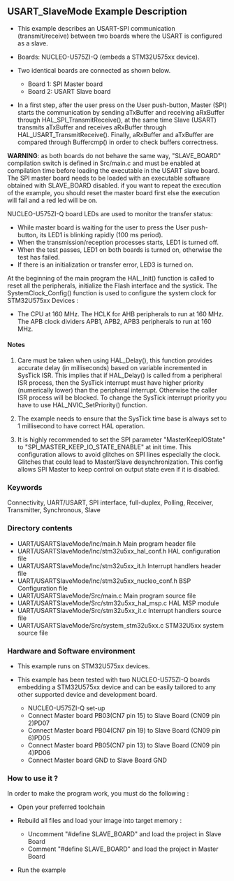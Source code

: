 ## <b>USART_SlaveMode Example Description</b>

- This example describes an USART-SPI communication (transmit/receive) between two boards where the USART is configured as a slave.

- Boards: NUCLEO-U575ZI-Q (embeds a STM32U575xx device).
- Two identical boards are connected as shown below.  
  - Board 1: SPI Master board
  - Board 2: USART Slave board

- In a first step, after the user press on the User push-button, Master (SPI) starts
the communication by sending aTxBuffer and receiving aRxBuffer through
HAL_SPI_TransmitReceive(), at the same time Slave (USART) transmits aTxBuffer
and receives aRxBuffer through HAL_USART_TransmitReceive().
Finally, aRxBuffer and aTxBuffer are compared through Buffercmp() in order to
check buffers correctness.

**WARNING**: as both boards do not behave the same way, "SLAVE_BOARD" compilation
switch is defined in Src/main.c and must be enabled at compilation time before
loading the executable in the USART slave board.
The SPI master board needs to be loaded with an executable software obtained
with SLAVE_BOARD disabled.
if you want to repeat the execution of the example, you should reset the master board
first else the execution will fail and a red led will be on.

NUCLEO-U575ZI-Q board LEDs are used to monitor the transfer status:

- While master board is waiting for the user to press the User push-button, its LED1 is blinking rapidly (100 ms period).
- When the transmission/reception processes starts, LED1 is turned off.
- When the test passes, LED1 on both boards is turned on, otherwise the
  test has failed.
- If there is an initialization or transfer error, LED3 is turned on.

At the beginning of the main program the HAL_Init() function is called to reset
all the peripherals, initialize the Flash interface and the systick.
The SystemClock_Config() function is used to configure the system clock for STM32U575xx Devices :  
  - The CPU at 160 MHz.
The HCLK for AHB peripherals to run at 160 MHz.
The APB clock dividers APB1, APB2, APB3 peripherals to run at 160 MHz.

#### <b>Notes</b>

 1. Care must be taken when using HAL_Delay(), this function provides accurate
    delay (in milliseconds) based on variable incremented in SysTick ISR. This
    implies that if HAL_Delay() is called from a peripheral ISR process, then
    the SysTick interrupt must have higher priority (numerically lower) than
    the peripheral interrupt. Otherwise the caller ISR process will be blocked.
    To change the SysTick interrupt priority you have to use
    HAL_NVIC_SetPriority() function.

 2. The example needs to ensure that the SysTick time base is always set to 1 millisecond to have correct HAL operation.

 3. It is highly recommended to set the SPI parameter "MasterKeepIOState" to "SPI_MASTER_KEEP_IO_STATE_ENABLE"
    at init time. This configuration allows to avoid glitches on SPI lines especially the clock.
    Glitches that could lead to Master/Slave desynchronization. This config allows SPI Master to keep
    control on output state even if it is disabled.

### <b>Keywords</b>

Connectivity, UART/USART, SPI interface, full-duplex, Polling, Receiver, Transmitter, Synchronous, Slave

### <b>Directory contents</b>

  - UART/USARTSlaveMode/Inc/main.h                  Main program header file
  - UART/USARTSlaveMode/Inc/stm32u5xx_hal_conf.h    HAL configuration file
  - UART/USARTSlaveMode/Inc/stm32u5xx_it.h          Interrupt handlers header file
  - UART/USARTSlaveMode/Inc/stm32u5xx_nucleo_conf.h BSP Configuration file
  - UART/USARTSlaveMode/Src/main.c                  Main program source file
  - UART/USARTSlaveMode/Src/stm32u5xx_hal_msp.c     HAL MSP module
  - UART/USARTSlaveMode/Src/stm32u5xx_it.c          Interrupt handlers source file
  - UART/USARTSlaveMode/Src/system_stm32u5xx.c      STM32U5xx system source file

### <b>Hardware and Software environment</b>

  - This example runs on STM32U575xx devices.

  - This example has been tested with two NUCLEO-U575ZI-Q boards embedding
    a STM32U575xx device and can be easily tailored to any other supported device
    and development board.

    - NUCLEO-U575ZI-Q set-up
    - Connect Master board PB03(CN7 pin 15) to Slave Board (CN09 pin 2)PD07
    - Connect Master board PB04(CN7 pin 19) to Slave Board (CN09 pin 6)PD05
    - Connect Master board PB05(CN7 pin 13) to Slave Board (CN09 pin 4)PD06
    - Connect Master board GND to Slave Board GND

### <b>How to use it ?</b>

In order to make the program work, you must do the following :

  - Open your preferred toolchain
  - Rebuild all files and load your image into target memory :

    - Uncomment "#define SLAVE_BOARD" and load the project in Slave Board
    - Comment "#define SLAVE_BOARD" and load the project in Master Board
  - Run the example

